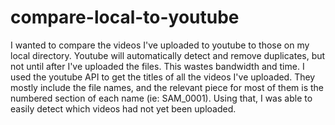 # compare-local-to-youtube
I wanted to compare the videos I've uploaded to youtube to those on my local directory. Youtube will automatically detect and remove duplicates, but not until after I've uploaded the files. This wastes bandwidth and time.
I used the youtube API to get the titles of all the videos I've uploaded. They mostly include the file names, and the relevant piece for most of them is the numbered section of each name (ie: SAM_0001). Using that, I was able to easily detect which videos had not yet been uploaded.
